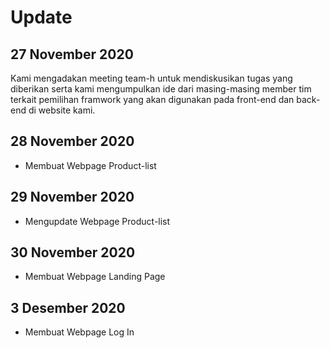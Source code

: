 # Update

## 27 November 2020
Kami mengadakan meeting team-h untuk mendiskusikan tugas yang diberikan serta kami mengumpulkan ide dari masing-masing member tim terkait pemilihan framwork yang akan digunakan pada front-end dan back-end di website kami.

## 28 November 2020
* Membuat Webpage Product-list

## 29 November 2020
* Mengupdate Webpage Product-list

## 30 November 2020
* Membuat Webpage Landing Page

## 3 Desember 2020
* Membuat Webpage Log In 
